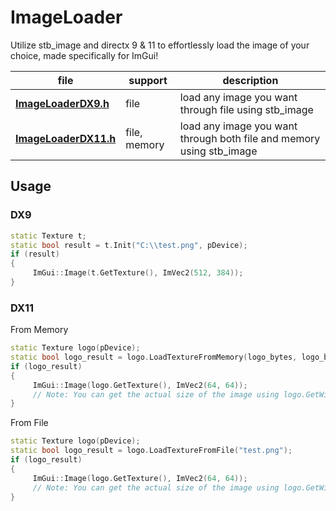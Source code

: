 # ImageLoader
Utilize stb_image and directx 9 & 11 to effortlessly load the image of your choice, made specifically for ImGui!

file    | support | description
--------------------- | --- | --------------------------------
**[ImageLoaderDX9.h](imageloaderdx9.h)** | file | load any image you want through file using stb_image
**[ImageLoaderDX11.h](imageloaderdx11.h)** | file, memory | load any image you want through both file and memory using stb_image

## Usage

### DX9

```cpp
static Texture t;
static bool result = t.Init("C:\\test.png", pDevice);
if (result)
{
     ImGui::Image(t.GetTexture(), ImVec2(512, 384));
}
```

### DX11

From Memory
```cpp
static Texture logo(pDevice);
static bool logo_result = logo.LoadTextureFromMemory(logo_bytes, logo_bytes_size);
if (logo_result)
{
     ImGui::Image(logo.GetTexture(), ImVec2(64, 64));
     // Note: You can get the actual size of the image using logo.GetWidth() and Logo.GetHeight()
}
```

From File
```cpp
static Texture logo(pDevice);
static bool logo_result = logo.LoadTextureFromFile("test.png");
if (logo_result)
{
     ImGui::Image(logo.GetTexture(), ImVec2(64, 64));
     // Note: You can get the actual size of the image using logo.GetWidth() and Logo.GetHeight()
}
```
